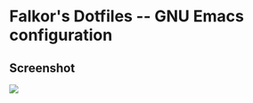# Falkor's Dotfiles -- GNU Emacs configuration

## Screenshot

![](https://raw.githubusercontent.com/Falkor/dotfiles/master/screenshots/screenshot_falkor_emacs.png)
